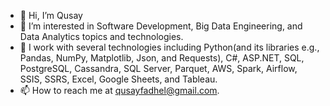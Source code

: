 - 👋 Hi, I’m Qusay
- 👀 I’m interested in Software Development, Big Data Engineering, and Data Analytics topics and technologies.
- 🌱 I work with several technologies including Python(and its libraries e.g., Pandas, NumPy, Matplotlib, Json, and Requests), C#, ASP.NET, SQL, PostgreSQL, Cassandra, SQL Server, Parquet, AWS, Spark, Airflow, SSIS, SSRS, Excel, Google Sheets, and Tableau.
- 📫 How to reach me at qusayfadhel@gmail.com.

<!---
qusay-elewy/qusay-elewy is a ✨ special ✨ repository because its `README.md` (this file) appears on your GitHub profile.
You can click the Preview link to take a look at your changes.
--->
